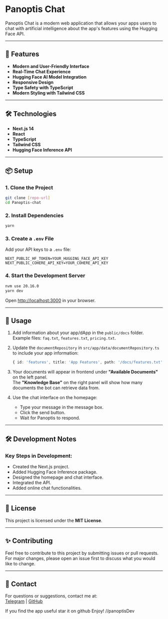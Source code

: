 # Panoptis Chat

Panoptis Chat is a modern web application that allows your apps users to chat with artificial intelligence about the app's features using the Hugging Face API.

---

## 🚀 Features

- **Modern and User-Friendly Interface**  
- **Real-Time Chat Experience**  
- **Hugging Face AI Model Integration**  
- **Responsive Design**  
- **Type Safety with TypeScript**  
- **Modern Styling with Tailwind CSS**

---

## 🛠️ Technologies

- **Next.js 14**  
- **React**  
- **TypeScript**  
- **Tailwind CSS**  
- **Hugging Face Inference API**

---

## 📦 Setup

### 1. Clone the Project
```bash
git clone [repo-url]
cd Panoptis-chat
```

### 2. Install Dependencies
```bash
yarn
```

### 3. Create a `.env` File
Add your API keys to a `.env` file:
```env
NEXT_PUBLIC_HF_TOKEN=YOUR_HUGGING_FACE_API_KEY
NEXT_PUBLIC_COHERE_API_KEY=YOUR_COHERE_API_KEY
```

### 4. Start the Development Server
```bash
nvm use 20.16.0
yarn dev
```

Open [http://localhost:3000](http://localhost:3000) in your browser.

---

## 📝 Usage

1. Add information about your app/dApp in the `public/docs` folder.  
   Example files: `faq.txt`, `features.txt`, `pricing.txt`.

2. Update the `documentRepository` in `src/app/data/documentRepository.ts` to include your app information:
   ```typescript
   { id: 'features', title: 'App Features', path: '/docs/features.txt' },
   ```

3. Your documents will appear in frontend under **"Available Documents"** on the left panel.  
   The **"Knowledge Base"** on the right panel will show how many documents the bot can retrieve data from.

4. Use the chat interface on the homepage:
   - Type your message in the message box.
   - Click the send button.
   - Wait for Panoptis to respond.

---

## 🛠️ Development Notes

### Key Steps in Development:
- Created the Next.js project.
- Added Hugging Face Inference package.
- Designed the homepage and chat interface.
- Integrated the API.
- Added online chat functionalities.

---

## 📜 License

This project is licensed under the **MIT License**.

---

## ✨ Contributing

Feel free to contribute to this project by submitting issues or pull requests. For major changes, please open an issue first to discuss what you would like to change.

---

## 📧 Contact

For questions or suggestions, contact me at:  
[Telegram](https://t.me/PanoptisNetwork) | [GitHub](https://github.com/panoptisDev)

If you find the app useful star it on github 
Enjoy! //panoptisDev
